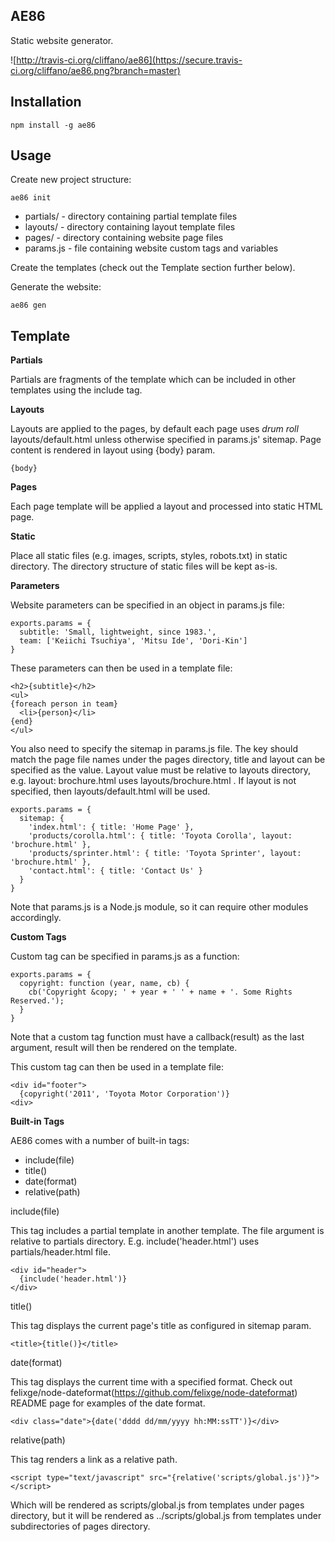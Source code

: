 AE86
----

Static website generator.

![http://travis-ci.org/cliffano/ae86](https://secure.travis-ci.org/cliffano/ae86.png?branch=master)

Installation
------------

    npm install -g ae86

Usage
-----

Create new project structure:

    ae86 init

* partials/ - directory containing partial template files
* layouts/ - directory containing layout template files
* pages/ - directory containing website page files
* params.js - file containing website custom tags and variables

Create the templates (check out the Template section further below).

Generate the website:

    ae86 gen

Template
--------

__Partials__

Partials are fragments of the template which can be included in other templates using the include tag.

__Layouts__

Layouts are applied to the pages, by default each page uses *drum roll* layouts/default.html unless otherwise specified in params.js' sitemap. Page content is rendered in layout using {body} param.

    {body}

__Pages__

Each page template will be applied a layout and processed into static HTML page.

__Static__

Place all static files (e.g. images, scripts, styles, robots.txt) in static directory. The directory structure of static files will be kept as-is.

__Parameters__

Website parameters can be specified in an object in params.js file:

    exports.params = {
      subtitle: 'Small, lightweight, since 1983.',
      team: ['Keiichi Tsuchiya', 'Mitsu Ide', 'Dori-Kin']
    }

These parameters can then be used in a template file:

    <h2>{subtitle}</h2>
    <ul>
    {foreach person in team}
      <li>{person}</li>
    {end}
    </ul>

You also need to specify the sitemap in params.js file. The key should match the page file names under the pages directory, title and layout can be specified as the value. Layout value must be relative to layouts directory, e.g. layout: brochure.html uses layouts/brochure.html . If layout is not specified, then layouts/default.html will be used.

    exports.params = {
      sitemap: {
        'index.html': { title: 'Home Page' },
        'products/corolla.html': { title: 'Toyota Corolla', layout: 'brochure.html' },
        'products/sprinter.html': { title: 'Toyota Sprinter', layout: 'brochure.html' },
        'contact.html': { title: 'Contact Us' }
      }
    }

Note that params.js is a Node.js module, so it can require other modules accordingly.

__Custom Tags__

Custom tag can be specified in params.js as a function:

    exports.params = {
      copyright: function (year, name, cb) {
        cb('Copyright &copy; ' + year + ' ' + name + '. Some Rights Reserved.');
      }
    }

Note that a custom tag function must have a callback(result) as the last argument, result will then be rendered on the template.

This custom tag can then be used in a template file:

    <div id="footer">
      {copyright('2011', 'Toyota Motor Corporation')}
    <div>

__Built-in Tags__

AE86 comes with a number of built-in tags:

* include(file)
* title()
* date(format)
* relative(path)

include(file)

This tag includes a partial template in another template. The file argument is relative to partials directory. E.g. include('header.html') uses partials/header.html file.

    <div id="header">
      {include('header.html')}
    </div>

title()

This tag displays the current page's title as configured in sitemap param.

    <title>{title()}</title>

date(format)

This tag displays the current time with a specified format. Check out felixge/node-dateformat(https://github.com/felixge/node-dateformat) README page for examples of the date format.

    <div class="date">{date('dddd dd/mm/yyyy hh:MM:ssTT')}</div>

relative(path)

This tag renders a link as a relative path.

    <script type="text/javascript" src="{relative('scripts/global.js')}"></script>

Which will be rendered as scripts/global.js from templates under pages directory, but it will be rendered as ../scripts/global.js from templates under subdirectories of pages directory.